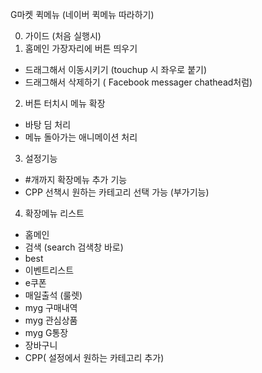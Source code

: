 G마켓 퀵메뉴 (네이버 퀵메뉴 따라하기)

0.  가이드 (처음 실행시)
1.  홈메인 가장자리에 버튼 띄우기
 - 드래그해서 이동시키기 (touchup 시 좌우로 붙기)
 - 드래그해서 삭제하기 ( Facebook messager chathead처럼)
2.  버튼 터치시 메뉴 확장
 - 바탕 딤 처리
 - 메뉴 돌아가는 애니메이션 처리
3.  설정기능
 - #개까지 확장메뉴 추가 기능
 - CPP 선책시 원하는 카테고리 선택 가능 (부가기능)
4.  확장메뉴 리스트
  - 홈메인
  - 검색 (search 검색창 바로)
  - best
  - 이벤트리스트
  - e쿠폰 
  - 매일출석 (룰렛)
  - myg 구매내역
  - myg 관심상품
  - myg G통장
  - 장바구니
  - CPP( 설정에서 원하는 카테고리 추가)
